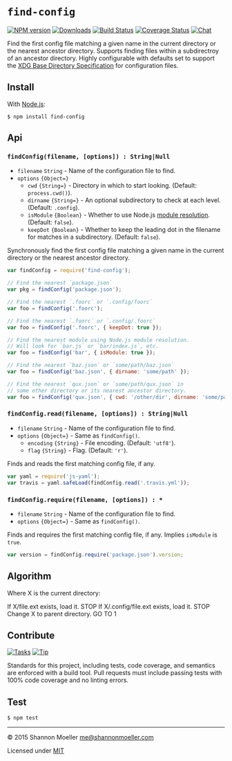 # `find-config`

[![NPM version][npm-img]][npm-url] [![Downloads][downloads-img]][npm-url] [![Build Status][travis-img]][travis-url] [![Coverage Status][coveralls-img]][coveralls-url] [![Chat][gitter-img]][gitter-url]

Find the first config file matching a given name in the current directory or the nearest ancestor directory. Supports finding files within a subdirectroy of an ancestor directory. Highly configurable with defaults set to support the [XDG Base Directory Specification](http://standards.freedesktop.org/basedir-spec/basedir-spec-latest.html) for configuration files.

## Install

With [Node.js](http://nodejs.org):

    $ npm install find-config

## Api

### `findConfig(filename, [options]) : String|Null`

- `filename` `String` - Name of the configuration file to find.
- `options` `{Object=}`
  - `cwd` `{String=}` - Directory in which to start looking. (Default: `process.cwd()`).
  - `dirname` `{String=}` - An optional subdirectory to check at each level. (Default: `.config`).
  - `isModule` `{Boolean}` - Whether to use Node.js [module resolution](https://nodejs.org/api/modules.html#modules_all_together). (Default: `false`).
  - `keepDot` `{Boolean}` - Whether to keep the leading dot in the filename for matches in a subdirectory. (Default: `false`).

Synchronously find the first config file matching a given name in the current directory or the nearest ancestor directory.

```js
var findConfig = require('find-config');

// Find the nearest `package.json`
var pkg = findConfig('package.json');

// Find the nearest `.foorc` or `.config/foorc`
var foo = findConfig('.foorc');

// Find the nearest `.foorc` or `.config/.foorc`
var foo = findConfig('.foorc', { keepDot: true });

// Find the nearest module using Node.js module resolution.
// Will look for `bar.js` or `bar/index.js`, etc.
var foo = findConfig('bar', { isModule: true });

// Find the nearest `baz.json` or `some/path/baz.json`
var foo = findConfig('baz.json', { dirname: 'some/path' });

// Find the nearest `qux.json` or `some/path/qux.json` in
// some other directory or its nearest ancestor directory.
var foo = findConfig('qux.json', { cwd: '/other/dir', dirname: 'some/path' });
```

### `findConfig.read(filename, [options]) : String|Null`

- `filename` `String` - Name of the configuration file to find.
- `options` `{Object=}` - Same as `findConfig()`.
  - `encoding` `{String}` - File encoding. (Default: `'utf8'`).
  - `flag` `{String}` - Flag. (Default: `'r'`).

Finds and reads the first matching config file, if any.

```js
var yaml = require('js-yaml');
var travis = yaml.safeLoad(findConfig.read('.travis.yml'));
```

### `findConfig.require(filename, [options]) : *`

- `filename` `String` - Name of the configuration file to find.
- `options` `{Object=}` - Same as `findConfig()`.

Finds and requires the first matching config file, if any. Implies `isModule` is `true`.

```js
var version = findConfig.require('package.json').version;
```

## Algorithm

Where X is the current directory:

If X/file.ext exists, load it. STOP
If X/.config/file.ext exists, load it. STOP
Change X to parent directory. GO TO 1

## Contribute

[![Tasks][waffle-img]][waffle-url] [![Tip][gittip-img]][gittip-url]

Standards for this project, including tests, code coverage, and semantics are enforced with a build tool. Pull requests must include passing tests with 100% code coverage and no linting errors.

## Test

    $ npm test

----

© 2015 Shannon Moeller <me@shannonmoeller.com>

Licensed under [MIT](http://shannonmoeller.com/mit.txt)

[coveralls-img]: http://img.shields.io/coveralls/shannonmoeller/find-config/master.svg?style=flat-square
[coveralls-url]: https://coveralls.io/r/shannonmoeller/find-config
[downloads-img]: http://img.shields.io/npm/dm/find-config.svg?style=flat-square
[gitter-img]:    http://img.shields.io/badge/gitter-join_chat-1dce73.svg?style=flat-square
[gitter-url]:    https://gitter.im/shannonmoeller/find-config
[gittip-img]:    http://img.shields.io/gittip/shannonmoeller.svg?style=flat-square
[gittip-url]:    https://www.gittip.com/shannonmoeller
[npm-img]:       http://img.shields.io/npm/v/find-config.svg?style=flat-square
[npm-url]:       https://npmjs.org/package/find-config
[travis-img]:    http://img.shields.io/travis/shannonmoeller/find-config.svg?style=flat-square
[travis-url]:    https://travis-ci.org/shannonmoeller/find-config
[waffle-img]:    http://img.shields.io/github/issues/shannonmoeller/find-config.svg?style=flat-square
[waffle-url]:    http://waffle.io/shannonmoeller/find-config
